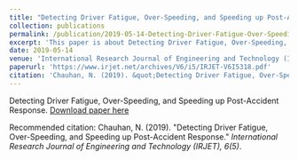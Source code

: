 ```yaml
---
title: "Detecting Driver Fatigue, Over-Speeding, and Speeding up Post-Accident Response"
collection: publications
permalink: /publication/2019-05-14-Detecting-Driver-Fatigue-Over-Speeding-and-Speeding-up-Post-Accident-Response
excerpt: 'This paper is about Detecting Driver Fatigue, Over-Speeding, and Speeding up Post-Accident Response.'
date: 2019-05-14
venue: 'International Research Journal of Engineering and Technology (IRJET), Volume 6, Issue 5'
paperurl: 'https://www.irjet.net/archives/V6/i5/IRJET-V6I5318.pdf'
citation: 'Chauhan, N. (2019). &quot;Detecting Driver Fatigue, Over-Speeding, and Speeding up Post-Accident Response.&quot; <i>International Research Journal of Engineering and Technology (IRJET), 6(5)</i>.'
---
```

Detecting Driver Fatigue, Over-Speeding, and Speeding up Post-Accident Response.
[Download paper here](https://www.irjet.net/archives/V6/i5/IRJET-V6I5318.pdf)

Recommended citation: Chauhan, N. (2019). &quot;Detecting Driver Fatigue, Over-Speeding, and Speeding up Post-Accident Response.&quot; <i>International Research Journal of Engineering and Technology (IRJET), 6(5)</i>.
